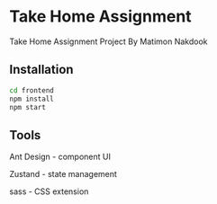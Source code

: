 # Take Home Assignment 

Take Home Assignment Project By Matimon Nakdook

## Installation

```bash
cd frontend
npm install
npm start
```

## Tools 
Ant Design - component UI
 
Zustand - state management

sass - CSS extension